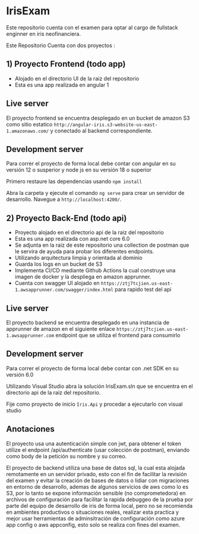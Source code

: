 # IrisExam

Este repositorio cuenta con el examen para optar al cargo de fullstack enginner en iris neofinanciera.

Este Repositorio Cuenta con dos proyectos :

## 1) Proyecto Frontend (todo app)

  - Alojado en el directorio UI de la raiz del repositorio
  - Esta es una app realizada en angular 1  

## Live server
El proyecto frontend se encuentra desplegado en un bucket de amazon S3 como sitio estatico `http://angular-iris.s3-website-us-east-1.amazonaws.com/` y conectado al backend correspondiente.

## Development server

Para correr el proyecto de forma local debe contar con angular en su versión 12 o susperior y node js en su versión
18 o superior

Primero restaure las dependencias usando `npm install`

Abra la carpeta y ejecute el comando `ng serve` para crear un servidor de desarrollo. Navegue a `http://localhost:4200/`.

## 2) Proyecto Back-End (todo api)

  - Proyecto alojado en el directorio api de la raiz del repositorio
  - Esta es una app realizada con asp.net core 6.0   
  - Se adjunta en la raiz de este repositorio una collection de postman que le servira de ayuda para probar los diferentes endpoints. 
  - Utilizando arquitectura limpia y orientada al dominio
  - Guarda los logs en un bucket de S3  
  - Implementa CI/CD mediante Github Actions la cual construye una imagen de docker y la despliega en amazon apprunner. 
  - Cuenta con swagger UI alojado en `https://ztj7tcjien.us-east-1.awsapprunner.com/swagger/index.html` para rapido test del api

## Live server
El proyecto backend se encuentra desplegado en una instancia de apprunner de amazon en el siguiente enlace
 `https://ztj7tcjien.us-east-1.awsapprunner.com` endpoint que se utiliza el frontend para consumirlo
## Development server

Para correr el proyecto de forma local debe contar con .net SDK en su versión 6.0

Utilizando Visual Studio abra la solución IrisExam.sln que se encuentra en el directorio api de la raiz del repositorio.

Fije como proyecto de inicio `Iris.Api` y procedar a ejecutarlo con visual studio

## Anotaciones
El proyecto usa una autenticación simple con jwt, para obtener el token utilize el endpoint /api/authenticate (usar colección de postman), enviando como body de la petición su nombre y su correo.

El proyecto de backend utiliza una base de datos sql, la cual esta alojada remotamente en un servidor privado,
esto con el fin de facilitar la revisión del examen y evitar la creación de bases de datos o lidiar con migraciones en entorno de desarrollo, ademas de algunos servicios de aws como lo es S3, por lo tanto se expone información sensible (no comprometedora) en archivos de configuración para facilitar la rapida debuggeo de la prueba por parte del equipo de desarrollo de iris de forma local, pero no se recomienda en ambientes productivos o situaciones reales, realizar esta practica y mejor usar herramientas de adminsitración de configuración como azure app config o aws appconfig, esto solo se realiza con fines del examen.



